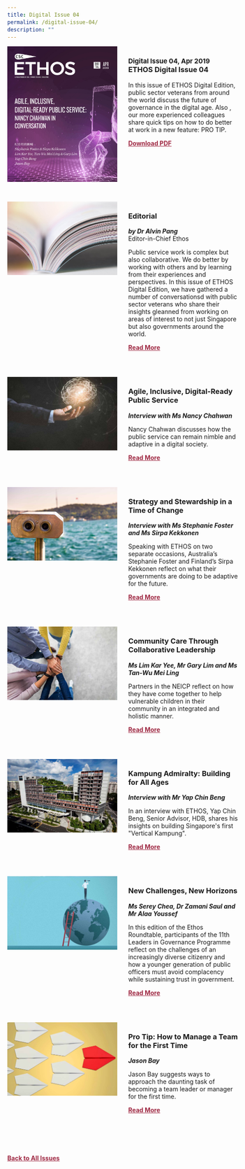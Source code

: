 ```yaml
---
title: Digital Issue 04
permalink: /digital-issue-04/
description: ""
---
```

<style>

.back a
{
	color: #9f2943;
	font-weight: bold;
	}

.cat
   {
   font-size: 15px;
   }	
	

.button1 a
{
	color: #9f2943;
	font-weight:bold;
}
	

.grid-container {
	display: grid;
	grid-template-columns: 50% 50%;
	grid-column-gap: 5%;
	margin-bottom: 5%;
	}	
	
@media only screen and (max-width: 600px) {
	.grid-container {
		display: block;
	}
}	
</style>
<div class="grid-container">
        <div><img src="/images/Ethos_Images/Ethos_Digital_Issue_04/ethos_digital_4_cov.jpg"></div>
        <div><h3><span class="cat">Digital Issue 04, Apr 2019</span>
            <br>ETHOS Digital Issue 04</h3>	
            <p>In this issue of ETHOS Digital Edition, public sector veterans from around the world discuss the future of governance in the digital age. Also , our more experienced colleagues share quick tips on how to do better at work in a new feature: PRO TIP.</p>
            
            
   <div class="button1"><a target="_blank" href="https://go.gov.sg/digital-issue-04.pdf">Download PDF</a></div></div>
    </div>
    
   <br>
    
<div class="grid-container">
        <div><img src="/images/Landing_Banner_Images/tile_editorial.jpg"></div>
        <div><h3>Editorial </h3>
            <b><i>by Dr Alvin Pang</i></b>
            <figcaption>
            Editor-in-Chief Ethos
            </figcaption>
                
  <p>Public service work is complex but also collaborative. We do better by working with others and by learning from their experiences and perspectives. In this issue of ETHOS Digital Edition, we have gathered a number of conversationsd with public sector veterans who share their insights gleanned from working on areas of interest to not just Singapore but also governments around the world.</p>	
            
<div class="button1"><a href="/digital-issue-04/editorial/">Read More</a></div> <br></div>
    </div>

 <br>   
<div class="grid-container">
        <div><img src="/images/Ethos_Images/Ethos_Digital_Issue_04/Article%201/D4_Teaser_Nancy%20Chahwan%20in%20Conversation.jpg"></div>
        <div><h3>Agile, Inclusive, Digital-Ready Public Service</h3>
            <b><i>Interview with Ms Nancy Chahwan</i></b>
            
<p>	
Nancy Chahwan discusses how the public service can remain nimble and adaptive in a digital society.
</p>	
            
<div class="button1"><a href="/digital-issue-04/agile-inclusive-digital-ready-public-service/">Read More</a></div><br></div>
    </div>
<br>
<div class="grid-container">
      <div><img src="/images/Ethos_Images/Ethos_Digital_Issue_04/Article%202/D4_Teaser_Strategy%20and%20Stewardship%20in%20a%20Time%20of%20Change.jpg"></div>
        <div><h3>Strategy and Stewardship in a Time of Change</h3>
            <b><i> Interview with Ms Stephanie Foster and Ms Sirpa Kekkonen</i></b>
<p>	
Speaking with ETHOS on two separate occasions, Australia’s Stephanie Foster and Finland’s Sirpa Kekkonen reflect on what their governments are doing to be adaptive for the future.
</p>	
            
<div class="button1"><a href="/digital-issue-04/strategy-and-stewardship-in-a-time-of-change/">Read More</a></div><br></div>
    </div>
    
<br>    
<div class="grid-container">
        <div><img src="/images/Ethos_Images/Ethos_Digital_Issue_04/Article%203/D4_Teaser_Community%20Care.jpg"></div>
        <div><h3>Community Care Through Collaborative Leadership</h3>
            <b><i>Ms Lim Kar Yee, Mr Gary Lim and Ms Tan-Wu Mei Ling</i></b>
            
<p>	Partners in the NEICP reflect on how they have come together to help vulnerable children in their community in an integrated and holistic manner.</p>	
            
<div class="button1"><a href="/digital-issue-04/community-care-through-collaborative-leadership/">Read More</a></div><br></div>
    </div>
    
<br>    
<div class="grid-container">
        <div><img src="/images/Ethos_Images/Ethos_Digital_Issue_04/Article%204/D4_Teaser_Kampung%20Admiralty.jpg"></div>
        <div><h3>Kampung Admiralty: Building for All Ages</h3>
            <b><i>Interview with Mr Yap Chin Beng</i></b>
            
<p>	
In an interview with ETHOS, Yap Chin Beng, Senior Advisor, HDB, shares his insights on building Singapore's first "Vertical Kampung".
            </p>	
            
<div class="button1"><a href="/digital-issue-04/kampung-admiralty-building-for-all-ages/">Read More</a></div><br></div>
    </div>
<br>
<div class="grid-container">
        <div><img src="/images/Ethos_Images/Ethos_Digital_Issue_04/Article%205/D4_Teaser_New%20Challenges%20New%20Horizons.jpg"></div>
        <div><h3>New Challenges, New Horizons</h3>
            <b><i>Ms Serey Chea, Dr Zamani Saul and Mr Alaa Youssef</i></b>
            
<p>	
In this edition of the Ethos Roundtable, participants of the 11th Leaders in Governance Programme reflect on the challenges of an increasingly diverse citizenry and how a younger generation of public officers must avoid complacency while sustaining trust in government.
            </p>	
            
<div class="button1"><a href="/digital-issue-04/new-challenges-new-horizons/">Read More</a></div><br></div>
    </div>
<br>
<div class="grid-container">
        <div><img src="/images/Ethos_Images/Ethos_Digital_Issue_04/Article%206/D4_Teaser_Pro%20Tip.jpg"></div>
        <div><h3>Pro Tip: How to Manage a Team for the First Time</h3>
            <b><i>Jason Bay</i></b>
            
<p>	
Jason Bay suggests ways to approach the daunting task of becoming a team leader or manager for the first time.
            </p>	
            
<div class="button1"><a href="/digital-issue-04/pro-tip-how-to-manage-a-team-for-the-first-time/">Read More</a></div><br></div>
    </div>
<br>



<br>
<br>
<div class="back">
<a href="/all-issues/">Back to All Issues</a>
</div>